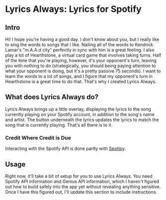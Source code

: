 # Lyrics Always: Lyrics for Spotify

## Intro
Hi! I hope you're having a good day. I don't know about you, but I really like to
sing the words to songs that I like. Nailing all of the words to Kendrick Lamar's "m.A.A.d city"
perfectly in sync with him is a great feeling. I also play a lot of Hearthstone, a virtual card game
that involves taking turns. Half of the time that you're playing, however, it's your opponent's turn, leaving you
with nothing to do (strategically, you should being paying attention to what your opponent is doing, but it's a pretty passive
75 seconds). I want to learn the words to a lot of songs, and I figure that my opponent's turn in Hearthstone
is a great time to do that. That's why I created Lyrics Always.

## What does Lyrics Always do?
Lyrics Always brings up a little overlay, displaying the lyrics to the song currently playing on your Spotify account, in addition
to the song's name and artist. The button underneath the lyrics updates the lyrics to match the song that is currently playing.
That's all there is to it.

### Credit Where Credit is Due
Interacting with the Spotify API is done partly with [Spotipy](https://github.com/plamere/spotipy).

## Usage
Right now, it'll take a bit of setup for you to use Lyrics Always. You need Spotify API information and Genius API information, which I haven't figured out how to build safely into
the app yet without revealing anything sensitive.
Once I have this figured out, I'll update this section to include instructions.
